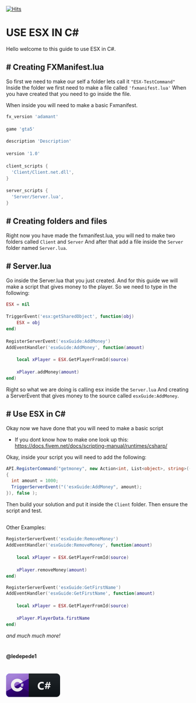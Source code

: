[![Hits](https://hits.sh/github.com/silentsoft/hits.svg)](https://hits.sh/github.com/silentsoft/hits/)

# USE ESX IN C#
Hello welcome to this guide to use ESX in C#.

## # Creating FXManifest.lua 
So first we need to make our self a folder lets call it `"ESX-TestCommand"`
Inside the folder we first need to make a file called `'fxmanifest.lua'`
When you have created that you need to go inside the file.

When inside you will need to make a basic Fxmanifest.
```lua
fx_version 'adamant'

game 'gta5'

description 'Description'

version '1.0'

client_scripts {
  'Client/Client.net.dll',
}

server_scripts {
  'Server/Server.lua',
}
```
## # Creating folders and files
Right now you have made the fxmanifest.lua, you will ned to make two folders called `Client` and `Server`
And after that add a file inside the `Server` folder named `Server.lua`.

## # Server.lua 
Go inside the Server.lua that you just created.
And for this guide we will make a script that gives money to the player.
So we need to type in the following:
```lua
ESX = nil

TriggerEvent('esx:getSharedObject', function(obj)
    ESX = obj
end)

RegisterServerEvent('esxGuide:AddMoney')
AddEventHandler('esxGuide:AddMoney', function(amount)

    local xPlayer = ESX.GetPlayerFromId(source)

    xPlayer.addMoney(amount) 
end)

```
Right so what we are doing is calling esx inside the `Server.lua`
And creating a ServerEvent that gives money to the source called ```esxGuide:AddMoney```.

## # Use ESX in C#
Okay now we have done that you will need to make a basic script 
- If you dont know how to make one look up this: https://docs.fivem.net/docs/scripting-manual/runtimes/csharp/

Okay, inside your script you will need to add the following:
```c#
API.RegisterCommand("getmoney", new Action<int, List<object>, string>((source, args, rawCommand) =>
{
  int amount = 1000;
  TriggerServerEvent("('esxGuide:AddMoney", amount);
}), false );

```

Then build your solution and put it inside the `Client` folder. 
Then ensure the script and test.


##
Other Examples:
```lua
RegisterServerEvent('esxGuide:RemoveMoney')
AddEventHandler('esxGuide:RemoveMoney', function(amount)

    local xPlayer = ESX.GetPlayerFromId(source)

    xPlayer.removeMoney(amount)
end)
```

```lua
RegisterServerEvent('esxGuide:GetFirstName')
AddEventHandler('esxGuide:GetFirstName', function(amount)

    local xPlayer = ESX.GetPlayerFromId(source)

    xPlayer.PlayerData.firstName
end)
```
*and much much more!*
#
**@ledepede1**
#
 <a href="#">
    <img src="https://github.com/MikeCodesDotNET/ColoredBadges/blob/master/svg/dev/languages/csharp.svg" alt="example badge" style="vertical-align:top margin:6px 4px">
  </a>  
